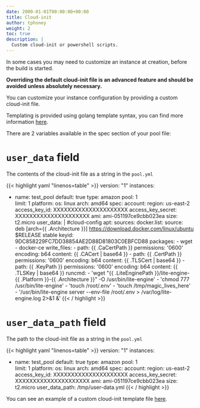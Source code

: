 ```yaml
---
date: 2000-01-01T00:00:00+00:00
title: Cloud-init
author: tphoney
weight: 2
toc: true
description: |
  Custom cloud-init or powershell scripts.
---
```


In some cases you may need to customize an instance at creation, before the build is started.

**Overriding the default cloud-init file is an advanced feature and should be avoided unless absolutely necessary.**

You can customize your instance configuration by providing a custom cloud-init file.

Templating is provided using golang template syntax, you can find more information [here](https://golangdocs.com/templates-in-golang).

There are 2 variables available in the spec section of your pool file:

# `user_data` field

The contents of the cloud-init file as a string in the `pool.yml`

{{< highlight yaml "linenos=table" >}}
version: "1"
instances:
  - name: test_pool
    default: true
    type: amazon
    pool: 1    
    limit: 1 
    platform:
      os: linux
      arch: amd64
    spec:
      account:
        region: us-east-2
        access_key_id: XXXXXXXXXXXXXXXXXXXXX
        access_key_secret: XXXXXXXXXXXXXXXXXXXXX
      ami: ami-051197ce9cbb023ea
      size: t2.micro
      user_data: |
        #cloud-config
        apt:
          sources:
            docker.list:
              source: deb [arch={{ .Architecture }}] https://download.docker.com/linux/ubuntu $RELEASE stable
              keyid: 9DC858229FC7DD38854AE2D88D81803C0EBFCD88
        packages:
        - wget
        - docker-ce
        write_files:
        - path: {{ .CaCertPath }}
          permissions: '0600'
          encoding: b64
          content: {{ .CACert | base64  }}
        - path: {{ .CertPath }}
          permissions: '0600'
          encoding: b64
          content: {{ .TLSCert | base64 }}
        - path: {{ .KeyPath }}
          permissions: '0600'
          encoding: b64
          content: {{ .TLSKey | base64 }}
        runcmd:
        - 'wget "{{ .LiteEnginePath }}/lite-engine-{{ .Platform }}-{{ .Architecture }}" -O /usr/bin/lite-engine'
        - 'chmod 777 /usr/bin/lite-engine'
        - 'touch /root/.env'
        - 'touch /tmp/magic_lives_here'
        - '/usr/bin/lite-engine server --env-file /root/.env > /var/log/lite-engine.log 2>&1 &'
    {{< / highlight >}}

# `user_data_path` field

 The path to the cloud-init file as a string in the `pool.yml`

{{< highlight yaml "linenos=table" >}}
version: "1"
instances:
  - name: test_pool
    default: true
    type: amazon
    pool: 1    
    limit: 1 
    platform:
      os: linux
      arch: amd64
    spec:
      account:
        region: us-east-2
        access_key_id: XXXXXXXXXXXXXXXXXXXXX
        access_key_secret: XXXXXXXXXXXXXXXXXXXXX
      ami: ami-051197ce9cbb023ea
      size: t2.micro
      user_data_path: /tmp/user-data.yml
    {{< / highlight >}}


You can see an example of a custom cloud-init template file [here](https://github.com/drone-runners/drone-runner-aws/blob/master/template/cloud-init).
